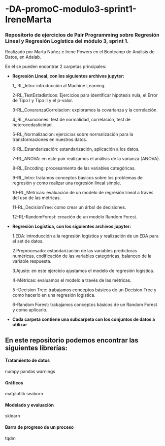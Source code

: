 # -DA-promoC-modulo3-sprint1-IreneMarta

### Repositorio de ejercicios de Pair Programming sobre Regresión Lineal y Regresión Logística  del módulo 3, sprint 1.

Realizado por Marta Núñez e Irene Powers en el Bootcamp de Análisis de Datos, en Adalab.
 
 En él se pueden encontrar 2 carpetas principales:

 - **Regresión Lineal, con los siguientes archivos jupyter:**
   
    1_ RL_Intro: introducción al Machine Learning.

    2-RL_TestEstadisticos: Ejercicios para identificar hipótesis nula, el Error de Tipo I y Tipo II y el p-valor.

    3-RL_CovaranzaCorrelacion: exploramos la covarianza y la correlación.

    4_RL_Asunciones: test de normalidad, correlación, test de heterocedasticidad.

    5-RL_Normalizacion: ejercicios sobre normalización para la transformaciones en nuestros datos.

    6-RL_Estandarización: estandarización, aplicación a los datos.

    7-RL_ANOVA: en este pair realizamos el análisis de la varianza (ANOVA).

    8-RL_Encoding: procesamiento de las variables categóricas.

    9-RL_Intro: tratamos conceptos básicos sobre los problemas de regresión y como realizar una regresión lineal simple.

    10-RL_Metricas: evaluación de un modelo de regresión lineal a través del uso de las métricas.

    11-RL_DecisionTree: como crear un árbol de decisiones.

    12-RL-RandomForest: creación de un modelo Random Forest.

- **Regresión Logística, con los siguientes archivos jupyter:**

    1.EDA: introducción a la regresión logística y realización de un EDA para el set de datos.

    2.Preprocesado: estandarización de las variables predictoras numéricas, codificación de las variables categóricas, balanceo de la variable respuesta.

    3.Ajuste: en este ejercicio ajustamos el modelo de regresión logística. 

    4-Métricas: evaluamos el modelo a través de las métricas.

    5 -Decision Tree: trabajamos conceptos básicos de un Decision Tree y como hacerlo en una regresión logística.

    6-Random Forest: trabajamos conceptos básicos de un Random Forest y como aplicarlo.

- **Cada carpeta contiene una subcarpeta con los conjuntos de datos a utilizar**


## En este repositorio podemos encontrar las siguientes librerías:

#### Tratamiento de datos
numpy 
pandas
warnings

#### Gráficos
matplotlib
seaborn

#### Modelado y evaluación
sklearn

#### Barra de progreso de un proceso
tqdm 





